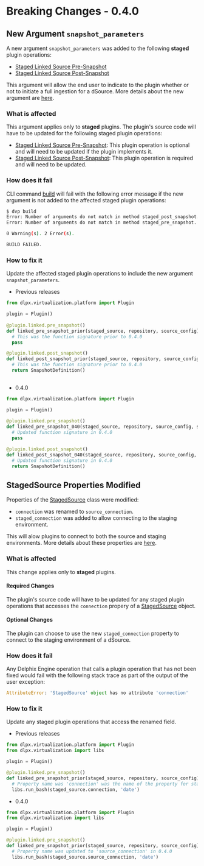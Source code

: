 # Breaking Changes - 0.4.0

## New Argument `snapshot_parameters` 
A new argument `snapshot_parameters` was added to the following **staged** plugin operations:
    
* [Staged Linked Source Pre-Snapshot](/References/Plugin_Operations.md#staged-linked-source-pre-snapshot)
* [Staged Linked Source Post-Snapshot](/References/Plugin_Operations.md#staged-linked-source-post-snapshot)

This argument will allow the end user to indicate to the plugin whether or not to initiate a full ingestion for a dSource. More details about the new argument are [here](/Building_Your_First_Plugin/Data_Ingestion.md).

### What is affected
This argument applies only to **staged** plugins. The plugin's source code will have to be updated for the following staged plugin operations:

* [Staged Linked Source Pre-Snapshot](/References/Plugin_Operations/#staged-linked-source-pre-snapshot): This plugin operation is optional and will need to be updated if the plugin implements it. 
* [Staged Linked Source Post-Snapshot](/References/Plugin_Operations/#staged-linked-source-post-snapshot): This plugin operation is required and will need to be updated.

### How does it fail
CLI command [build](/References/CLI.md#build) will fail with the following error message if the new argument is not added to the affected staged plugin operations:
        
```bash
$ dvp build
Error: Number of arguments do not match in method staged_post_snapshot. Expected: ['staged_source', 'repository', 'source_config', 'snapshot_parameters'], Found: ['repository', 'source_config', 'staged_source'].
Error: Number of arguments do not match in method staged_pre_snapshot. Expected: ['staged_source', 'repository', 'source_config', 'snapshot_parameters'], Found: ['repository', 'source_config', 'staged_source'].

0 Warning(s). 2 Error(s). 

BUILD FAILED.
```

### How to fix it
Update the affected staged plugin operations to include the new argument `snapshot_parameters`.

* Previous releases     

```python
from dlpx.virtualization.platform import Plugin

plugin = Plugin()
      
@plugin.linked.pre_snapshot()
def linked_pre_snapshot_prior(staged_source, repository, source_config):
  # This was the function signature prior to 0.4.0
  pass

@plugin.linked.post_snapshot()
def linked_post_snapshot_prior(staged_source, repository, source_config):
  # This was the function signature prior to 0.4.0
  return SnapshotDefinition()
        
```

* 0.4.0

```python
from dlpx.virtualization.platform import Plugin

plugin = Plugin()
      
@plugin.linked.pre_snapshot()
def linked_pre_snapshot_040(staged_source, repository, source_config, snapshot_parameters):
  # Updated function signature in 0.4.0
  pass

@plugin.linked.post_snapshot()
def linked_post_snapshot_040(staged_source, repository, source_config, snapshot_parameters):
  # Updated function signature in 0.4.0
  return SnapshotDefinition()

```

## StagedSource Properties Modified
Properties of the [StagedSource](/References/Classes.md#stagedsource) class were modified:

* `connection` was renamed to `source_connection`.
* `staged_connection` was added to allow connecting to the staging environment.
    
This will alow plugins to connect to both the source and staging environments. More details about these properties are [here](/References/Classes.md#stagedsource).

### What is affected
This change applies only to **staged** plugins.<br/>

#### Required Changes
The plugin's source code will have to be updated for any staged plugin operations that accesses the `connection` propery of a [StagedSource](/References/Classes.md#stagedsource) object. 

#### Optional Changes
The plugin can choose to use the new `staged_connection` property to connect to the staging environment of a dSource.

### How does it fail
Any Delphix Engine operation that calls a plugin operation that has not been fixed would fail with the following stack trace as part of the output of the user exception:

```python
AttributeError: 'StagedSource' object has no attribute 'connection'
```

### How to fix it
Update any staged plugin operations that access the renamed field.

* Previous releases     

```python
from dlpx.virtualization.platform import Plugin
from dlpx.virtualization import libs

plugin = Plugin()

@plugin.linked.pre_snapshot()
def linked_pre_snapshot_prior(staged_source, repository, source_config):
  # Property name was 'connection' was the name of the property for staged_source prior to 0.4.0
  libs.run_bash(staged_source.connection, 'date')
```

* 0.4.0

```python
from dlpx.virtualization.platform import Plugin
from dlpx.virtualization import libs

plugin = Plugin()

@plugin.linked.pre_snapshot()
def linked_pre_snapshot_prior(staged_source, repository, source_config):
  # Property name was updated to 'source_connection' in 0.4.0
  libs.run_bash(staged_source.source_connection, 'date')
```